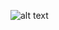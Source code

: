 ![alt text](willr4in/Summer_Practice/blob/main/photos/OriginalPhotos/Группа%20друзей%2C%20плавающих%20в%20озере%20или%20бассейне.png)
